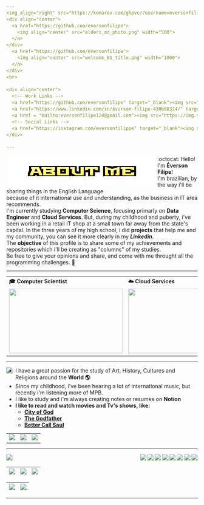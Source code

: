 ```yaml
---
<img align="right" src="https://komarev.com/ghpvc/?username=eversonfilipe&color=7cfc00"><br>
<div align="center">
  <a href="https://github.com/eversonfilipe">
    <img align="center" src="elders_md_photo.png" width="500">
  </a>
</div>
  <a href="https://github.com/eversonfilipe">
    <img align="center" src="welcome_01_title.png" width="1000">
  </a>
</div>
<br>

<div align="center">
  <!-- Work Links -->
  <a href="https://github.com/eversonfilipe" target="_blank"><img src="https://img.shields.io/badge/GitHub-100000?style=for-the-badge&logo=github&logoColor=white" target="_blank"></a>
  <a href="https://www.linkedin.com/in/éverson-filipe-430b98324/" target="_blank"><img src="https://img.shields.io/badge/-LinkedIn-%230077B5?style=for-the-badge&logo=linkedin&logoColor=white" target="_blank"></a>
  <a href = "mailto:eversonfilipe124@gmail.com"><img src="https://img.shields.io/badge/Gmail-D14836?style=for-the-badge&logo=gmail&logoColor=white"></a>
  <!-- Social Links -->
  <a href="https://instagram.com/eversonfilippe" target="_blank"><img src="https://img.shields.io/badge/-Instagram-%23E4405F?style=for-the-badge&logo=instagram&logoColor=white" target="_blank"></a>
</div>

---
```

<div align="left">
  <img align="left" src="about_me.png">
</div> 

:octocat: Hello! I'm <b> Éverson Filipe</b>! <br> I'm brazilian, by the way i'll be sharing things in the English Language <br>
because of it international use and understanding, as the business in IT area recommends. <br>
I'm currently studying <b>Computer Science</b>, focusing primarly on <b>Data Engineer</b> and <b>Cloud Services</b>. But, during
my childhood and puberty, i've been working in a retail IT shop at a small town far away from the state's capital. In the three years of my
high school, i did <b>projects</b> that help me and my community, you can see it more clearly in my <b><i>Linkedin</i></b>.
<br> The <b>objective</b> of this profile is to share some of my achievements and repositories which i'll be creating as "columns" of my studies.
<br> Be free to give your opinions and share, and come with me throught all the programming challenges. 🐶

---

<div align="center">
  <table>
    <tr>
      <td><b>🎓 Computer Scientist</b></td>
      <td><b>☁️ Cloud Services</b></td>
      <td><b>🤖 Data Engineer
    </tr>
    <tr>
      <td><img src="https://i.giphy.com/media/v1.Y2lkPTc5MGI3NjExdnhwYTh6YmZ3MHgxampvbTR0aW8xYzAxanU5a256aXd5MmRlZ2diayZlcD12MV9pbnRlcm5hbF9naWZfYnlfaWQmY3Q9Zw/zOvBKUUEERdNm/giphy.gif" width="300px" height="170px"></td>
      <td><img src="https://i.giphy.com/media/v1.Y2lkPTc5MGI3NjExYWo1N2JhZTViMGdueW84YzQwb2dhZXE0bGRoYW1zd2RwODhzcjhxYyZlcD12MV9pbnRlcm5hbF9naWZfYnlfaWQmY3Q9Zw/TjwGZSdGg1cfDZHQf4/giphy.gif" width="300px" height="170px"> </td>
      <td><img src="https://i.giphy.com/media/v1.Y2lkPTc5MGI3NjExcDdya2UxejNsMmRhZ2ptYzA1cTMxMDZuMWE0YjlrdGdobDIzcGEwdiZlcD12MV9pbnRlcm5hbF9naWZfYnlfaWQmY3Q9Zw/xTiTnxpQ3ghPiB2Hp6/giphy.gif" width="300px" height ="170px"> </td>
    </tr>
  </table>
</div>

---

<div align="left">
  <image align="left" src="PLUS+.png">
<div/>

- I have a great passion for the study of Art, History, Cultures and Religions around the <b>World 🌎</b>
- Since my childhood, i've been hearing a lot of international music, but recently i'm listening more of MPB.
- I like to study and i'm always creating notes or resumes on <b>Notion<b/>
- I like to read and watch movies and Tv's shows, like:
  - <a href='https://www.imdb.com/title/tt0317248/?language=pt-br'>City of God </a>
  -  <a href='https://www.imdb.com/title/tt0068646/?ref_=ext_shr_lnk'>The Godfather</a>
  - <a href='https://www.imdb.com/title/tt3032476/?ref_=ext_shr_lnk'>Better Call Saul</a>

<div align="center">
  <table>
    <tr>
      <td><img src="https://i.giphy.com/media/v1.Y2lkPTc5MGI3NjExeWE5bzBpbGdwZXJsa3p0ZTZmYjN0cnJsNDJ1em9qNjIycmR4Z3ZlayZlcD12MV9pbnRlcm5hbF9naWZfYnlfaWQmY3Q9Zw/k2aU12mKl3lox2yQGK/giphy.gif"></td>
      <td><img src="https://media.giphy.com/media/l4FGGafcOHmrlQxG0/giphy.gif?cid=790b7611sd9ssmkzmw0gywlvmx0oubg9kwcqtoccszpi7gcq&ep=v1_gifs_search&rid=giphy.gif&ct=g"></td>
      <td><img src="https://media.giphy.com/media/v1.Y2lkPTc5MGI3NjExeTh3cXgzNWo5MGdjaDVpZTVoZnBmbXBwYjdxYXlybml0cXN3dW8zaSZlcD12MV9naWZzX3NlYXJjaCZjdD1n/40dEau6bZRO3S/giphy.gif"></td>
    </tr>
  </table>
</div>

---

<div>
  <image align="left" src="HARD SKILLS_title.png">
</div>
<!--  <img height="160em" src="https://github-readme-stats.vercel.app/api?username=andreinaoliveira&show_icons=true&theme=synthwave&include_all_commits=true&count_private=true%22/"> --> 
<div align="right">
  <img src="https://img.shields.io/badge/Amazon_AWS-FF9900?style=for-the-badge&logo=amazonaws&logoColor=white">
  <img src="https://img.shields.io/badge/PostgreSQL-316192?style=for-the-badge&logo=postgresql&logoColor=white">
  <img src="https://img.shields.io/badge/MongoDB-4EA94B?style=for-the-badge&logo=mongodb&logoColor=white">
  <img src="https://img.shields.io/badge/Cassandra-1287B1?style=for-the-badge&logo=apache%20cassandra&logoColor=white">
  <img src="https://img.shields.io/badge/Databricks-FF3621?style=for-the-badge&logo=Databricks&logoColor=white">
  <img src="https://img.shields.io/badge/Airflow-017CEE?style=for-the-badge&logo=Apache%20Airflow&logoColor=white">
  <img src="https://img.shields.io/badge/Python-3776AB?style=for-the-badge&logo=python&logoColor=white">
  <img src = "https://img.shields.io/badge/Linux-FCC624?style=for-the-badge&logo=linux&logoColor=black">
  <br>
</div>

| ![](http://github-profile-summary-cards.vercel.app/api/cards/stats?username=eversonfilipe&theme=tokyonight) | ![](http://github-profile-summary-cards.vercel.app/api/cards/repos-per-language?username=eversonfilipe&hide=Html&theme=tokyonight) | ![](http://github-profile-summary-cards.vercel.app/api/cards/most-commit-language?username=eversonfilipe&theme=tokyonight) |
| :-: | :-: | :-: |

| ![](http://github-profile-summary-cards.vercel.app/api/cards/profile-details?username=eversonfilipe&theme=tokyonight) | ![](https://github-readme-streak-stats.herokuapp.com/?user=eversonfilipe&theme=tokyonight&hide_border=true&date_format=M%20j%5B%2C%20Y%5D&background=1A1B27&stroke=35AFA3&ring=BF91F3&fire=BF91F3&currStreakNum=BF91F3&sideNums=BF91F3&currStreakLabel=BF91F3&sideLabels=BF91F3&dates=35AFA3) |
| :-: | :-: |

---


